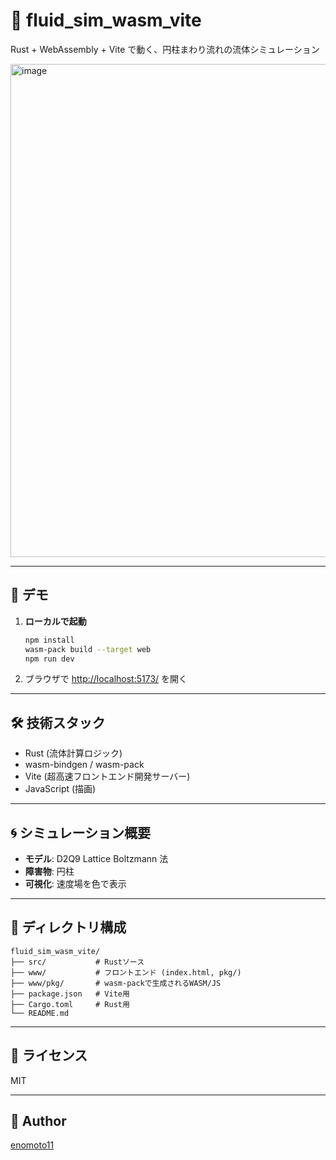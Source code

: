 # 🌊 fluid_sim_wasm_vite

Rust + WebAssembly + Vite で動く、円柱まわり流れの流体シミュレーション

<img width="789" alt="image" src="https://github.com/user-attachments/assets/38ac2b7e-0839-418a-903e-7888bbebeda8" />


---

## 🚀 デモ

1. **ローカルで起動**
   ```bash
   npm install
   wasm-pack build --target web
   npm run dev
   ```
2. ブラウザで [http://localhost:5173/](http://localhost:5173/) を開く

---

## 🛠️ 技術スタック

- Rust (流体計算ロジック)
- wasm-bindgen / wasm-pack
- Vite (超高速フロントエンド開発サーバー)
- JavaScript (描画)

---

## 🌀 シミュレーション概要

- **モデル**: D2Q9 Lattice Boltzmann 法
- **障害物**: 円柱
- **可視化**: 速度場を色で表示

---

## 📁 ディレクトリ構成

```
fluid_sim_wasm_vite/
├── src/           # Rustソース
├── www/           # フロントエンド (index.html, pkg/)
├── www/pkg/       # wasm-packで生成されるWASM/JS
├── package.json   # Vite用
├── Cargo.toml     # Rust用
└── README.md
```

---

## 📝 ライセンス

MIT

---

## 🙌 Author

[enomoto11](https://github.com/enomoto11)
